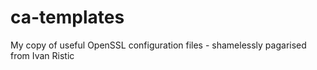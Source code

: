 # ca-templates
My copy of useful OpenSSL configuration files - shamelessly pagarised from Ivan Ristic
